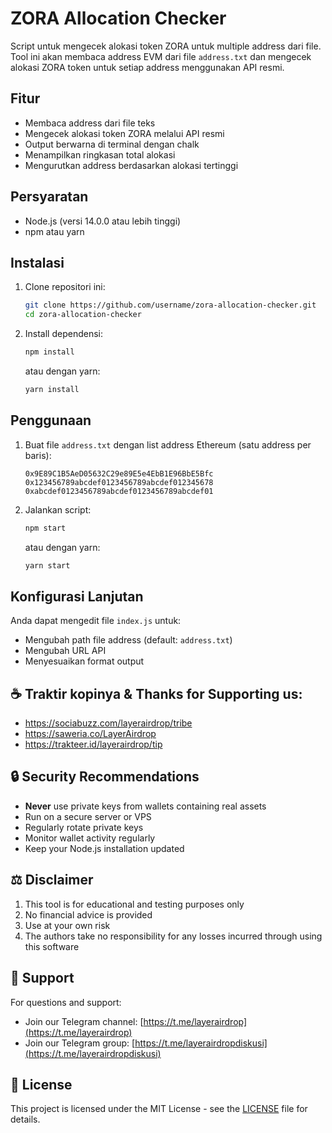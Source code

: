 # ZORA Allocation Checker

Script untuk mengecek alokasi token ZORA untuk multiple address dari file. Tool ini akan membaca address EVM dari file `address.txt` dan mengecek alokasi ZORA token untuk setiap address menggunakan API resmi.

## Fitur

- Membaca address dari file teks
- Mengecek alokasi token ZORA melalui API resmi
- Output berwarna di terminal dengan chalk
- Menampilkan ringkasan total alokasi
- Mengurutkan address berdasarkan alokasi tertinggi

## Persyaratan

- Node.js (versi 14.0.0 atau lebih tinggi)
- npm atau yarn

## Instalasi

1. Clone repositori ini:
   ```bash
   git clone https://github.com/username/zora-allocation-checker.git
   cd zora-allocation-checker
   ```

2. Install dependensi:
   ```bash
   npm install
   ```
   atau dengan yarn:
   ```bash
   yarn install
   ```

## Penggunaan

1. Buat file `address.txt` dengan list address Ethereum (satu address per baris):
   ```
   0x9E89C1B5AeD05632C29e89E5e4EbB1E96BbE5Bfc
   0x123456789abcdef0123456789abcdef012345678
   0xabcdef0123456789abcdef0123456789abcdef01
   ```

2. Jalankan script:
   ```bash
   npm start
   ```
   atau dengan yarn:
   ```bash
   yarn start
   ```

## Konfigurasi Lanjutan

Anda dapat mengedit file `index.js` untuk:
- Mengubah path file address (default: `address.txt`)
- Mengubah URL API
- Menyesuaikan format output

## ☕️ Traktir kopinya & Thanks for Supporting us:
 -  https://sociabuzz.com/layerairdrop/tribe
 -  https://saweria.co/LayerAirdrop
 -  https://trakteer.id/layerairdrop/tip

## 🔒 Security Recommendations

- **Never** use private keys from wallets containing real assets
- Run on a secure server or VPS
- Regularly rotate private keys
- Monitor wallet activity regularly
- Keep your Node.js installation updated

## ⚖️ Disclaimer

1. This tool is for educational and testing purposes only
2. No financial advice is provided
3. Use at your own risk
4. The authors take no responsibility for any losses incurred through using this software

## 🙋 Support

For questions and support:
- Join our Telegram channel: [https://t.me/layerairdrop](https://t.me/layerairdrop)
- Join our Telegram group: [https://t.me/layerairdropdiskusi](https://t.me/layerairdropdiskusi)

## 📝 License

This project is licensed under the MIT License - see the [LICENSE](LICENSE) file for details.